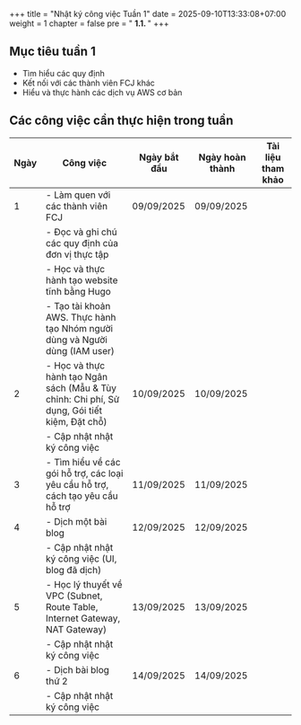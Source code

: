 +++
title = "Nhật ký công việc Tuần 1"
date = 2025-09-10T13:33:08+07:00
weight = 1
chapter = false
pre = " <b> 1.1.  </b> "
+++

## Mục tiêu tuần 1
- Tìm hiểu các quy định
- Kết nối với các thành viên FCJ khác
- Hiểu và thực hành các dịch vụ AWS cơ bản


## Các công việc cần thực hiện trong tuần
| Ngày |                                Công việc                                              | Ngày bắt đầu | Ngày hoàn thành |                   Tài liệu tham khảo                     |
|------|----------------------------------------------------------------------------------------|--------------|-----------------|----------------------------------------------------------|
| 1    | - Làm quen với các thành viên FCJ                                                     | 09/09/2025   | 09/09/2025      |                                                          |
|      | - Đọc và ghi chú các quy định của đơn vị thực tập                                     |              |                 |                                                          |
|      | - Học và thực hành tạo website tĩnh bằng Hugo                                         |              |                 |                                                          |
|      | - Tạo tài khoản AWS. Thực hành tạo Nhóm người dùng và Người dùng (IAM user)          |              |                 |                                                          |
| 2    | - Học và thực hành tạo Ngân sách (Mẫu & Tùy chỉnh: Chi phí, Sử dụng, Gói tiết kiệm, Đặt chỗ) | 10/09/2025   | 10/09/2025      |                                                          |
|      | - Cập nhật nhật ký công việc                                                          |              |                 |                                                          |
| 3    | - Tìm hiểu về các gói hỗ trợ, các loại yêu cầu hỗ trợ, cách tạo yêu cầu hỗ trợ        | 11/09/2025   | 11/09/2025      |                                                          |
| 4    | - Dịch một bài blog                                                                   | 12/09/2025   | 12/09/2025      |                                                          |
|      | - Cập nhật nhật ký công việc (UI, blog đã dịch)                                       |              |                 |                                                          |
| 5    | - Học lý thuyết về VPC (Subnet, Route Table, Internet Gateway, NAT Gateway)           | 13/09/2025   | 13/09/2025      |                                                          |
|      | - Cập nhật nhật ký công việc                                                          |              |                 |                                                          |
| 6    | - Dịch bài blog thứ 2                                                                 | 14/09/2025   | 14/09/2025      |                                                          |
|      | - Cập nhật nhật ký công việc                                                          |              |                 |                                                          |
